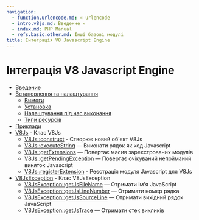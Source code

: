 ```yaml
---
navigation:
  - function.urlencode.md: « urlencode
  - intro.v8js.md: Введение »
  - index.md: PHP Manual
  - refs.basic.other.md: Інші базові модулі
title: Інтеграція V8 Javascript Engine
---
```

# Інтеграція V8 Javascript Engine

-   [Введение](intro.v8js.md)
-   [Встановлення та налаштування](v8js.setup.md)
    -   [Вимоги](v8js.requirements.md)
    -   [Установка](v8js.installation.md)
    -   [Налаштування під час виконання](v8js.configuration.md)
    -   [Типи ресурсів](v8js.resources.md)
-   [Приклади](v8js.examples.md)
-   [V8Js](class.v8js.md) - Клас V8Js
    -   [V8Js::construct](v8js.construct.md) - Створює новий об'єкт V8Js
    -   [V8Js::executeString](v8js.executestring.md) — Виконати рядок як код Javascript
    -   [V8Js::getExtensions](v8js.getextensions.md) — Повертає масив зареєстрованих модулів
    -   [V8Js::getPendingException](v8js.getpendingexception.md) — Повертає очікуваний непойманий виняток Javascript
    -   [V8Js::registerExtension](v8js.registerextension.md) - Реєстрація модуля Javascript для V8Js
-   [V8JsException](class.v8jsexception.md) - Клас V8JsException
    -   [V8JsException::getJsFileName](v8jsexception.getjsfilename.md) — Отримати ім'я JavaScript
    -   [V8JsException::getJsLineNumber](v8jsexception.getjslinenumber.md) — Отримати номер рядка
    -   [V8JsException::getJsSourceLine](v8jsexception.getjssourceline.md) — Отримати вихідний рядок JavaScript
    -   [V8JsException::getJsTrace](v8jsexception.getjstrace.md) — Отримати стек викликів
